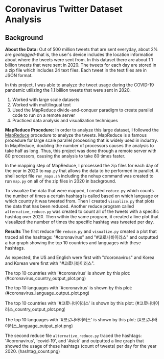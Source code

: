 # Coronavirus Twitter Dataset Analysis

## Background

**About the Data:**
Out of 500 million tweets that are sent everyday, about 2% are *geotagged*-that is, the user's device includes the location information
about where the tweets were sent from. In this dataset there are about 1.1 billion tweets that were sent in 2020. The tweets for each day
are stored in a zip file which includes 24 text files. Each tweet in the text files are in JSON format. 

In this project, I was able to analyze the tweet usage during the COVID-19 pandemic utilizing the 1.1 billion tweets that were sent in 2020. 
1. Worked with large scale datasets
2. Worked with multilingual text
3. Used the MapReduce divide-and-conquer paradigm to create parallel code to run on a remote server
4. Practiced data analysis and visualization techniques

**MapReduce Procedure:**
In order to analyze this large dataset, I followed the [MapReduce](https://en.wikipedia.org/wiki/MapReduce) procedure to analyze the tweets.
MapReduce is a famous procedure for large scale parallel processing that is widely used in industry. In MapReduce, doubling the number of processors
causes the analysis to take half as long. Thus, this project was done through a remote server with 80 processors, causing the analysis to 
take 80 times faster.

In the mapping step of MapReduce, I processed the zip files for each day of the year in 2020 to `map.py` that allows the data to be performed in parallel.
A shell script file `run_maps.sh` including the nohup command was created to run `map.py` on all of the zip files in 2020 in background. 

To visualize the data that were mapped, I created `reduce.py` which counts the number of times a certain hashtag is called based on which language or 
which country it was tweeted from. Then I created `visualize.py` that plots the data that has been reduced. Another reduce program called `alternative_reduce.py`
was created to count all of the tweets with a specific hashtag over 2020. Then within the same program, it created a line plot that visualized the number of times
the specific hashtag was tweeted per day. 

**Results** 
The first reduce file `reduce.py` and `visualize.py` created a plot that traced all the hashtags: "#coronavirus" and "#코로나바이러스" and outputted a bar graph
showing the top 10 countries and languages with these hashtags. 

As expected, the US and English were first with "#coronavirus" and Korea and Korean were first with "#코로나바이러스". 

The top 10 countries with '#coronavirus' is shown by this plot:  
(#coronavirus_country_output_plot.png) 

The top 10 languages with '#coronavirus' is shown by this plot: 
(#coronavirus_language_output_plot.png)

The top 10 countries with '#코로나바이러스' is shown by this plot:
(#코로나바이러스_country_output_plot.png)

The top 10 languages with '#코로나바이러스' is shown by this plot: 
(#코로나바이러스_language_output_plot.png)

The second reduce file `alternative_reduce.py` traced the hashtags: '#coronavirus', 'covid-19', and '#sick' and outputted a line graph that 
showed the usage of these hashtags (count of tweets) per day for the year 2020. 
(hashtag_count.png)

